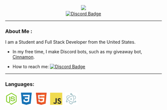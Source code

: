 <div id="header" align="center">
  <a href="https://oirnoir.dev/"><img src="https://oirnoir.dev/assets/PFP-Png-2048.png" width="100"/></a>
  <div id="badges">
    <a href="https://discord.gg/GnCHz2z6WK"><img src="https://img.shields.io/badge/Discord-5865F2?logo=Discord&logoColor=white&style=for-the-badge" alt="Discord Badge"></a>
  </div>
</div>

---

### About Me :
I am a Student and Full Stack Developer from the United States.

- In my free time, I make Discord bots, such as my giveaway bot, [Cinnamon](https://cinnamon.bot/).

- How to reach me: [![Discord Badge](https://img.shields.io/badge/OIRNOIR%230032-5865F2?logo=Discord&logoColor=white&style=flat)](https://discord.gg/GnCHz2z6WK)

---

### Languages:

<div>
  <img src="https://github.com/devicons/devicon/blob/master/icons/nodejs/nodejs-original.svg" title="NodeJS" alt="NodeJS" width="40" height="40"/>&nbsp;
  <img src="https://github.com/devicons/devicon/blob/master/icons/css3/css3-plain.svg"  title="CSS3" alt="CSS" width="40" height="40"/>&nbsp;
  <img src="https://github.com/devicons/devicon/blob/master/icons/html5/html5-original.svg" title="HTML5" alt="HTML" width="40" height="40"/>&nbsp;
  <img src="https://github.com/devicons/devicon/blob/master/icons/javascript/javascript-original.svg" title="JavaScript" alt="JavaScript" width="40" height="40"/>&nbsp;
  <img src="https://github.com/devicons/devicon/blob/master/icons/electron/electron-original.svg" title="Electron" alt="Electron" width="40" height="40"/>&nbsp;
</div>
